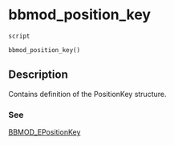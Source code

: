 # bbmod_position_key
`script`
```gml
bbmod_position_key()
```

## Description
Contains definition of the PositionKey structure.

### See
[BBMOD_EPositionKey](BBMOD_EPositionKey.html)